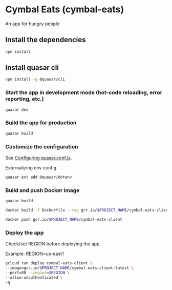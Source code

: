 # Cymbal Eats (cymbal-eats)

An app for hungry people

## Install the dependencies
```bash
npm install
```

## Install quasar cli
```bash
npm install -g @quasar/cli
```

### Start the app in development mode (hot-code reloading, error reporting, etc.)
```bash
quasar dev
```

### Build the app for production
```bash
quasar build
```

### Customize the configuration
See [Configuring quasar.conf.js](https://quasar.dev/quasar-cli/quasar-conf-js).

Externalizing env config
```sh
quasar ext add @quasar/dotenv
```

### Build and push Docker image
```bash
quasar build

docker build -f Dockerfile --tag gcr.io/$PROJECT_NAME/cymbal-eats-client dist

docker push gcr.io/$PROJECT_NAME/cymbal-eats-client
```

### Deploy the app

Check/set REGION before deploying the app.

Example: REGION=us-east1
```bash
gcloud run deploy cymbal-eats-client \
--image=gcr.io/$PROJECT_NAME/cymbal-eats-client:latest \
--port=80 --region=$REGION \
--allow-unauthenticated \
-q
```
